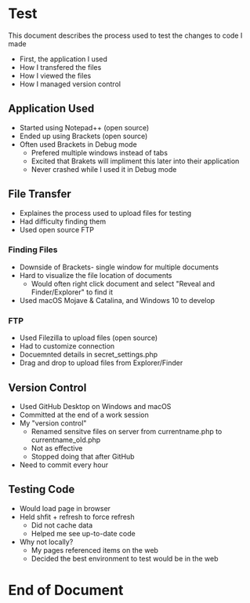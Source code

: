 # Test
This document describes the process used to test the changes to code I made
* First, the application I used
* How I transfered the files
* How I viewed the files
* How I managed version control

## Application Used
* Started using Notepad++ (open source)
* Ended up using Brackets (open source)
* Often used Brackets in Debug mode
    * Prefered multiple windows instead of tabs
    * Excited that Brakets will impliment this later into their application
    * Never crashed while I used it in Debug mode

## File Transfer
* Explaines the process used to upload files for testing
* Had difficulty finding them
* Used open source FTP

### Finding Files   
* Downside of Brackets- single window for multiple documents
* Hard to visualize the file location of documents
    * Would often right click document and select "Reveal and Finder/Explorer" to find it
* Used macOS Mojave & Catalina, and Windows 10 to develop

### FTP
* Used Filezilla to upload files (open source)
* Had to customize connection
* Docuemnted details in secret_settings.php
* Drag and drop to upload files from Explorer/Finder

## Version Control
* Used GitHub Desktop on Windows and macOS
* Committed at the end of a work session
* My "version control"
    * Renamed sensitve files on server from currentname.php to currentname_old.php
    * Not as effective
    * Stopped doing that after GitHub
* Need to commit every hour

## Testing Code
* Would load page in browser
* Held shfit + refresh to force refresh 
    * Did not cache data
    * Helped me see up-to-date code
* Why not locally?
    * My pages referenced items on the web
    * Decided the best environment to test would be in the web

# End of Document